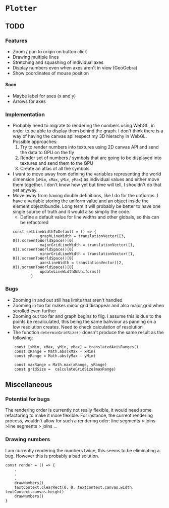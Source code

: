 # `Plotter`
## TODO 
### Features
- Zoom / pan to origin on button click
- Drawing multiple lines
- Stretching and squashing of individual axes
- Display numbers even when axes aren't in view (GeoGebra)
- Show coordinates of mouse position
#### Soon
- Maybe label for axes (x and y)
- Arrows for axes



### Implementation 
- Probably need to migrate to rendering the numbers using WebGL, in order to be able to display them behind the graph. I don't think there is a way of having the canvas api respect my 3D hierachy in WebGL.
Possible approaches:
    1. Try to render numbers into textures using 2D canvas API and send the data to GPU on the fly
    2. Render set of numbers / symbols that are going to be displayed into textures and send them to the GPU 
    3. Create an atlas of all the symbols
- I want to move away from defining the variables representing the world dimension (`xMin`, `xMax`, `yMin`, `yMax`) as individual values and either move them together. I don't know how yet but time will tell, I shouldn't do that yet anyway.
- Move away from having double definitions, like I do for the unfiorms. I have a variable storing the uniform value and an object inside the element object/bundle. Long term it will probably be better to have one single source of truth and it would also simpliy the code. 
    - Define a default value for line widths and other globals, so this can be refactored
    ```JS
    const setLineWidthToDefault = () => {
                graphLineWidth = translationVector([3, 0]).screenToWorldSpace()[0]
                majorGridLineWidth = translationVector([1, 0]).screenToWorldSpace()[0]
                minorGridLineWidth = translationVector([1, 0]).screenToWorldSpace()[0]
                axesLineWidth = translationVector([2, 0]).screenToWorldSpace()[0]
                updateLineWidthOnUniforms()
            }
    ```

### Bugs
- Zooming in and out still has limits that aren't handled
- Zooming in too far makes minor grid disappear and also major grid when scrolled even further
- Zooming out too far and graph begins to flig. I assume this is due to the points be recalculated, this being the same bahviour as panning on a low resolution creates. Need to check calculation of resolution 
- The function `determinGridSize()` doesn't produce the same result as the following:
```JS
    const [xMin, xMax, yMin, yMax] = translatedAxisRanges()
    const xRange = Math.abs(xMax - xMin)
    const yRange = Math.abs(yMax - yMin)

    const maxRange = Math.max(xRange, yRange)
    const gridSize =  calculateGridSize(maxRange)
```


## Miscellaneous 
### Potential for bugs
The rendering order is currently not really flexible, it would need some refactoring to make it more flexible. For instance, the current rendering process, wouldn't allow for such a rendering oder: line segments > joins >line segments > joins ...

### Drawing numbers
I am currently rendering the numbers twice, this seems to be eliminating a bug. However this is probably a bad solution.
```JS
const render = () => {
    .
    .
    .
    drawNumbers()
    textContext.clearRect(0, 0, textContext.canvas.width, textContext.canvas.height)
    drawNumbers()
}
```
